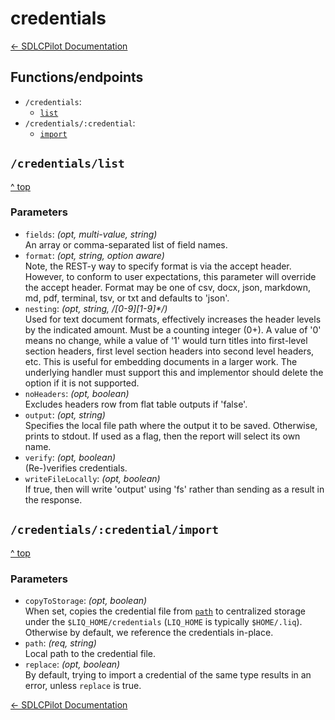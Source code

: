 # <span id="credentials">credentials</span>
[<- SDLCPilot Documentation](./index.md)

## Functions/endpoints

- `/credentials`:
  - [`list`](#_credentials_list)
- `/credentials/:credential`:
  - [`import`](#_credentials_credential_import)

## <span id="_credentials_list">`/credentials/list`</span>
[^ top](#credentials)

### Parameters

- `fields`: _(opt, multi-value, string)_\
  An array or comma-separated list of field names.
- `format`: _(opt, string, option aware)_\
  Note, the REST-y way to specify format is via the accept header. However, to conform to user expectations, this parameter will override the accept header. Format may be one of csv, docx, json, markdown, md, pdf, terminal, tsv, or txt and defaults to 'json'.
- `nesting`: _(opt, string, /[0-9][1-9]*/)_\
  Used for text document formats, effectively increases the header levels by the indicated amount. Must be a counting integer (0+). A value of '0' means no change, while a value of '1' would turn titles into first-level section headers, first level section headers into second level headers, etc. This is useful for embedding documents in a larger work. The underlying handler must support this and implementor should delete the option if it is not supported.
- `noHeaders`: _(opt, boolean)_\
  Excludes headers row from flat table outputs if 'false'.
- `output`: _(opt, string)_\
  Specifies the local file path where the output it to be saved. Otherwise, prints to stdout. If used as a flag, then the report will select its own name.
- `verify`: _(opt, boolean)_\
  (Re-)verifies credentials.
- `writeFileLocally`: _(opt, boolean)_\
  If true, then will write 'output' using 'fs' rather than sending as a result in the response.

## <span id="_credentials_credential_import">`/credentials/:credential/import`</span>
[^ top](#credentials)

### Parameters

- `copyToStorage`: _(opt, boolean)_\
  When set, copies the credential file from [`path`](#param-path) to centralized storage under the `$LIQ_HOME/credentials` (`LIQ_HOME` is typically `$HOME/.liq`). Otherwise by default, we reference the credentials in-place.
- `path`: _(req, string)_\
  Local path to the credential file.
- `replace`: _(opt, boolean)_\
  By default, trying to import a credential of the same type results in an error, unless `replace` is true.

[<- SDLCPilot Documentation](./index.md)
